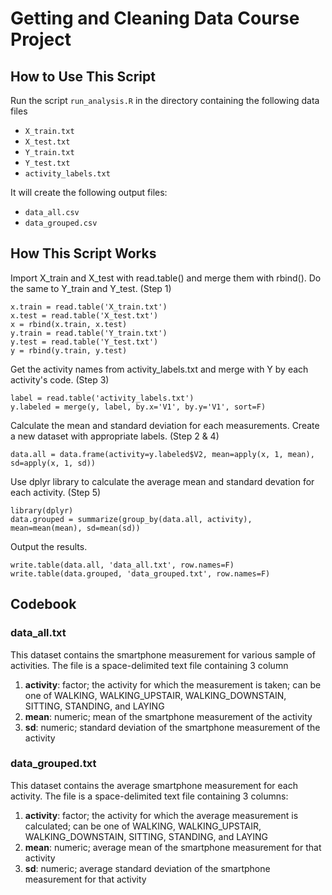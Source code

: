 # Getting and Cleaning Data Course Project

## How to Use This Script
Run the script ```run_analysis.R``` in the directory containing the following data files
* ```X_train.txt```
* ```X_test.txt```
* ```Y_train.txt```
* ```Y_test.txt```
* ```activity_labels.txt```

It will create the following output files:
* ```data_all.csv```
* ```data_grouped.csv```

## How This Script Works

Import X_train and X_test with read.table() and merge them with rbind(). Do the same to Y_train and Y_test. (Step 1)
```
x.train = read.table('X_train.txt')
x.test = read.table('X_test.txt')
x = rbind(x.train, x.test)
y.train = read.table('Y_train.txt')
y.test = read.table('Y_test.txt')
y = rbind(y.train, y.test)
```

Get the activity names from activity_labels.txt and merge with Y by each activity's code. (Step 3)
```
label = read.table('activity_labels.txt')
y.labeled = merge(y, label, by.x='V1', by.y='V1', sort=F)
```

Calculate the mean and standard deviation for each measurements. Create a new dataset with appropriate labels. (Step 2 & 4)
```
data.all = data.frame(activity=y.labeled$V2, mean=apply(x, 1, mean), sd=apply(x, 1, sd))
```

Use dplyr library to calculate the average mean and standard devation for each activity. (Step 5)
```
library(dplyr)
data.grouped = summarize(group_by(data.all, activity), mean=mean(mean), sd=mean(sd))
```
Output the results.
```
write.table(data.all, 'data_all.txt', row.names=F)
write.table(data.grouped, 'data_grouped.txt', row.names=F)
```



## Codebook
### data_all.txt
This dataset contains the smartphone measurement for various sample of activities. The file is a space-delimited text file containing 3 column

1. **activity**: factor; the activity for which the measurement is taken; can be one of WALKING, WALKING_UPSTAIR, WALKING_DOWNSTAIN, SITTING, STANDING, and LAYING
2. **mean**: numeric; mean of the smartphone measurement of the activity
3. **sd**: numeric; standard deviation of the smartphone measurement of the activity

### data_grouped.txt
This dataset contains the average smartphone measurement for each activity. The file is a space-delimited text file containing 3 columns:

1. **activity**: factor; the activity for which the average measurement is calculated; can be one of WALKING, WALKING_UPSTAIR, WALKING_DOWNSTAIN, SITTING, STANDING, and LAYING
2. **mean**: numeric; average mean of the smartphone measurement for that activity
3. **sd**: numeric; average standard deviation of the smartphone measurement for that activity
